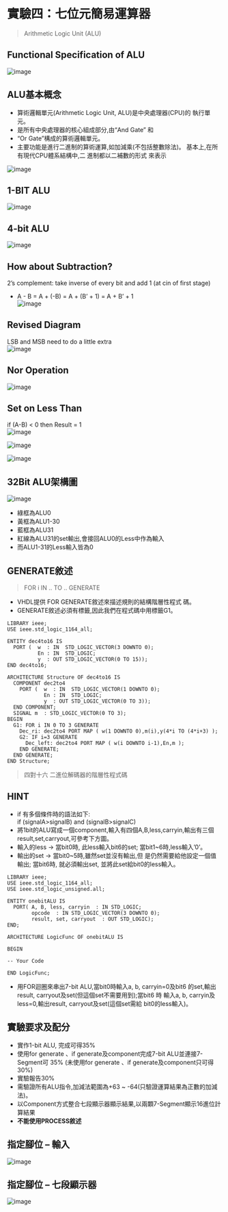 # 實驗四：七位元簡易運算器  
> Arithmetic Logic Unit (ALU)

## Functional Specification of ALU  
![image](https://github.com/Zocke07/Microprocessor-Based-Systems/assets/91361456/0f455b10-71f6-4ee1-900d-4d707e69a110)  

## ALU基本概念  
- 算術邏輯單元(Arithmetic Logic Unit, ALU)是中央處理器(CPU)的 執行單元。
- 是所有中央處理器的核心組成部分,由“And Gate” 和
- “Or Gate”構成的算術邏輯單元。
- 主要功能是進行二進制的算術運算,如加減乘(不包括整數除法)。 基本上,在所有現代CPU體系結構中,二 進制都以二補數的形式 來表示

![image](https://github.com/Zocke07/Microprocessor-Based-Systems/assets/91361456/ea187ca5-c3dd-4e71-96a1-8c121a402268)  

## 1-BIT ALU
![image](https://github.com/Zocke07/Microprocessor-Based-Systems/assets/91361456/110456f7-20d5-465c-b81f-2f33bc18478c)  

## 4-bit ALU
![image](https://github.com/Zocke07/Microprocessor-Based-Systems/assets/91361456/784e83ee-7c31-41c1-8c66-7de97246ec2a)  

## How about Subtraction?  
2’s complement: take inverse of every bit and add 1 (at cin of first stage)  
- A - B = A + (-B) = A + (B’ + 1) = A + B’ + 1  
![image](https://github.com/Zocke07/Microprocessor-Based-Systems/assets/91361456/5246b71a-8386-481a-ad82-09e4c9b74623)

## Revised Diagram
LSB and MSB need to do a little extra  
![image](https://github.com/Zocke07/Microprocessor-Based-Systems/assets/91361456/6011f8c3-a3ea-45bd-afe1-76b7e356e938)  

## Nor Operation
![image](https://github.com/Zocke07/Microprocessor-Based-Systems/assets/91361456/0cfb02ae-2368-4f19-b00b-70845e67ae3f)  

## Set on Less Than
if (A-B) < 0 then Result = 1  
![image](https://github.com/Zocke07/Microprocessor-Based-Systems/assets/91361456/2272c910-74c7-4de9-8dfa-af721cde8240)  

![image](https://github.com/Zocke07/Microprocessor-Based-Systems/assets/91361456/5d563418-cbc7-41c5-96f2-07f03e7bf1a3)  

![image](https://github.com/Zocke07/Microprocessor-Based-Systems/assets/91361456/a059526d-cdb2-4529-9d5c-70f29409a59f)  

## 32Bit ALU架構圖
![image](https://github.com/Zocke07/Microprocessor-Based-Systems/assets/91361456/d6ed3b92-8c5a-4dd3-b7bf-4b9c18ac14ea)  
- 綠框為ALU0
- 黃框為ALU1-30
- 藍框為ALU31
- 紅線為ALU31的set輸出,會接回ALU0的Less中作為輸入
- 而ALU1-31的Less輸入皆為0

##  GENERATE敘述
> FOR i IN .. TO .. GENERATE
- VHDL提供 FOR GENERATE敘述來描述規則的結構階層性程式 碼。
- GENERATE敘述必須有標籤,因此我們在程式碼中用標籤G1。
```
LIBRARY ieee;
USE ieee.std_logic_1164_all;

ENTITY dec4to16 IS
  PORT (  w  : IN  STD_LOGIC_VECTOR(3 DOWNTO 0);
          En : IN  STD_LOGIC;
          y  : OUT STD_LOGIC_VECTOR(0 TO 15));
END dec4to16;

ARCHITECTURE Structure OF dec4to16 IS
  COMPONENT dec2to4
    PORT (  w  : IN  STD_LOGIC_VECTOR(1 DOWNTO 0);
            En : IN  STD_LOGIC;
            y  : OUT STD_LOGIC_VECTOR(0 TO 3));
  END COMPONENT;
  SIGNAL m  : STD_LOGIC_VECTOR(0 TO 3);
BEGIN
  G1: FOR i IN 0 TO 3 GENERATE
    Dec_ri: dec2to4 PORT MAP ( w(1 DOWNTO 0),m(i),y(4*i TO (4*i+3) );
    G2: IF i=3 GENERATE
      Dec_left: dec2to4 PORT MAP ( w(i DOWNTO i-1),En,m );
    END GENERATE;
  END GENERATE;
END Structure;
```
> 四對十六 二進位解碼器的階層性程式碼

## HINT
- if 有多個條件時的語法如下:  
  if (signalA>signalB) and (signalB>signalC)
- 將1bit的ALU寫成一個component,輸入有四個A,B,less,carryin,輸出有三個result,set,carryout,可參考下方圖。
- 輸入的less → 當bit0時, 此less輸入bit6的set; 當bit1~6時,less輸入’0’。
- 輸出的set → 當bit0~5時,雖然set並沒有輸出,但 是仍然需要給他設定一個值輸出; 當bit6時, 就必須輸出set, 並將此set給bit0的less輸入。
```
LIBRARY ieee;
USE ieee.std_logic_1164_all;
USE ieee.std_logic_unsigned.all;

ENTITY onebitALU IS
  PORT( A, B, less, carryin  : IN STD_LOGIC;
        opcode  : IN STD_LOGIC_VECTOR(3 DOWNTO 0);
        result, set, carryout  : OUT STD_LOGIC);
END;

ARCHITECTURE LogicFunc OF onebitALU IS

BEGIN

-- Your Code

END LogicFunc;
```
- 用FOR迴圈來串出7-bit ALU,當bit0時輸入a, b, carryin=0及bit6 的set,輸出result, carryout及set(但這個set不需要用到);當bit6 時 輸入a, b, carryin及less=0,輸出result, carryout及set(這個set需給 bit0的less輸入)。

## 實驗要求及配分
- 實作1-bit ALU, 完成可得35%
- 使用for generate 、if generate及component完成7-bit ALU並連接7-Segment可 35% (未使用for generate 、if generate及component只可得30%)
- 實驗報告30%
- 需驗證所有ALU指令,加減法範圍為+63 ~ -64(只驗證運算結果為正數的加減 法)。
- 以Component方式整合七段顯示器顯示結果,以兩顆7-Segment顯示16進位計算結果
- <b> 不能使用PROCESS敘述 </b>

## 指定腳位 – 輸入  
![image](https://github.com/Zocke07/Microprocessor-Based-Systems/assets/91361456/5400faf2-1235-4e57-8ab6-889e7f62a2f9)  

## 指定腳位 – 七段顯示器
![image](https://github.com/Zocke07/Microprocessor-Based-Systems/assets/91361456/701c77a8-ad93-4cee-87e8-e97cb363768a)
